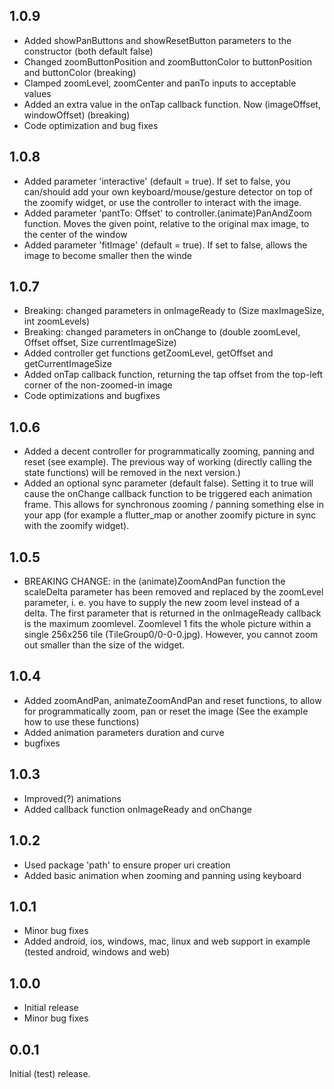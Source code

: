 ## 1.0.9

- Added showPanButtons and showResetButton parameters to the constructor (both default false)
- Changed zoomButtonPosition and zoomButtonColor to buttonPosition and buttonColor (breaking)
- Clamped zoomLevel, zoomCenter and panTo inputs to acceptable values
- Added an extra value in the onTap callback function. Now (imageOffset, windowOffset) (breaking)
- Code optimization and bug fixes

## 1.0.8

- Added parameter 'interactive' (default = true). If set to false, you can/should add your own keyboard/mouse/gesture detector on top of 
  the zoomify widget, or use the controller to interact with the image.
- Added parameter 'pantTo: Offset' to controller.(animate)PanAndZoom function. Moves the given point, relative to the original max image, 
  to the center of the window
- Added parameter 'fitImage' (default = true). If set to false, allows the image to become smaller then the winde

## 1.0.7

- Breaking: changed parameters in onImageReady to (Size maxImageSize, int zoomLevels)
- Breaking: changed parameters in onChange to (double zoomLevel, Offset offset, Size currentImageSize)
- Added controller get functions getZoomLevel, getOffset and getCurrentImageSize
- Added onTap callback function, returning the tap offset from the top-left corner of the non-zoomed-in image
- Code optimizations and bugfixes

## 1.0.6

- Added a decent controller for programmatically zooming, panning and reset (see example). The previous way of working (directly calling 
  the state functions) will be removed in the next version.)
- Added an optional sync parameter (default false). Setting it to true will cause the onChange callback 
  function to be triggered each animation frame. This allows for synchronous zooming / panning something else in your app (for example a 
  flutter_map or another zoomify picture in sync with the zoomify widget).

## 1.0.5

- BREAKING CHANGE: in the (animate)ZoomAndPan function the scaleDelta parameter has been removed and replaced by the zoomLevel parameter, i.
  e. you have to supply the new zoom level instead of a delta. The first parameter that is returned in the onImageReady callback is the 
  maximum zoomlevel. Zoomlevel 1 fits the whole picture within a single 256x256 tile (TileGroup0/0-0-0.jpg). However, you cannot zoom 
  out smaller than the size of the widget.

## 1.0.4

- Added zoomAndPan, animateZoomAndPan and reset functions, to allow for programmatically zoom, pan or reset the image
  (See the example how to use these functions)
- Added animation parameters duration and curve
- bugfixes

## 1.0.3

- Improved(?) animations
- Added callback function onImageReady and onChange

## 1.0.2

- Used package 'path' to ensure proper uri creation
- Added basic animation when zooming and panning using keyboard

## 1.0.1

- Minor bug fixes
- Added android, ios, windows, mac, linux and web support in example (tested android, windows and web)

## 1.0.0

- Initial release
- Minor bug fixes

## 0.0.1

Initial (test) release.
